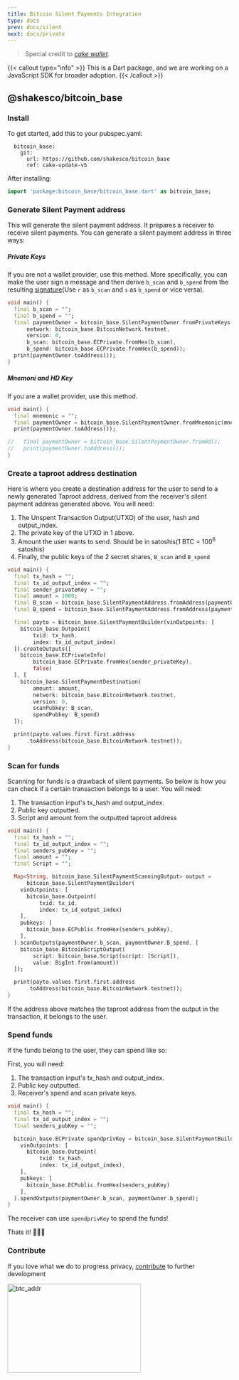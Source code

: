 ```yaml
---
title: Bitcoin Silent Payments Integration
type: docs
prev: docs/silent
next: docs/private
---
```


> Special credit to [_cake wallet_](https://github.com/cake-tech/bitcoin_base/tree/cake-update-v5 "cake wallet").

{{< callout type="info" >}}
This is a Dart package, and we are working on a JavaScript SDK for broader adoption.
{{< /callout >}}

## @shakesco/bitcoin_base

### Install

To get started, add this to your pubspec.yaml:

```shell {filename=pubspec.yaml}
  bitcoin_base:
    git:
      url: https://github.com/shakesco/bitcoin_base
      ref: cake-update-v5
```

After installing:

```dart {filename="index.dart"}
import 'package:bitcoin_base/bitcoin_base.dart' as bitcoin_base;
```

### Generate Silent Payment address

This will generate the silent payment address. It prepares a receiver to receive silent payments.
You can generate a silent payment address in three ways:

##### Private Keys

If you are not a wallet provider, use this method. More specifically, you can make the user sign a message and then derive `b_scan` and `b_spend` from the resulting [signature]()(Use `r` as `b_scan` and `s` as `b_spend` or vice versa).

```dart {filename="index.dart"}
void main() {
  final b_scan = "";
  final b_spend = "";
  final paymentOwner = bitcoin_base.SilentPaymentOwner.fromPrivateKeys(
      network: bitcoin_base.BitcoinNetwork.testnet,
      version: 0,
      b_scan: bitcoin_base.ECPrivate.fromHex(b_scan),
      b_spend: bitcoin_base.ECPrivate.fromHex(b_spend));
  print(paymentOwner.toAddress());
}
```

##### Mnemoni and HD Key

If you are a wallet provider, use this method.

```dart {filename="index.dart"}
void main() {
  final mnemonic = "";
  final paymentOwner = bitcoin_base.SilentPaymentOwner.fromMnemonic(mnemonic);
  print(paymentOwner.toAddress());

//   final paymentOwner = bitcoin_base.SilentPaymentOwner.fromHd();
//   print(paymentOwner.toAddress());
}
```

### Create a taproot address destination

Here is where you create a destination address for the user to send to a newly generated Taproot address, derived from the receiver's silent payment address generated above.
You will need:

1. The Unspent Transaction Output(UTXO) of the user, hash and output_index.
2. The private key of the UTXO in 1 above.
3. Amount the user wants to send. Should be in satoshis(1 BTC = 100<sup>6</sup> satoshis)
4. Finally, the public keys of the 2 secret shares, `B_scan` and `B_spend`

```dart {filename="index.dart"}
void main() {
  final tx_hash = "";
  final tx_id_output_index = "";
  final sender_privateKey = "";
  final amount = 1000;
  final B_scan = bitcoin_base.SilentPaymentAddress.fromAddress(paymentOwner.toAddress()).B_scan;
  final B_spend = bitcoin_base.SilentPaymentAddress.fromAddress(paymentOwner.toAddress()).B_spend;

  final payto = bitcoin_base.SilentPaymentBuilder(vinOutpoints: [
    bitcoin_base.Outpoint(
        txid: tx_hash,
        index: tx_id_output_index)
  ]).createOutputs([
    bitcoin_base.ECPrivateInfo(
        bitcoin_base.ECPrivate.fromHex(sender_privateKey),
        false)
  ], [
    bitcoin_base.SilentPaymentDestination(
        amount: amount,
        network: bitcoin_base.BitcoinNetwork.testnet,
        version: 0,
        scanPubkey: B_scan,
        spendPubkey: B_spend)
  ]);

  print(payto.values.first.first.address
      .toAddress(bitcoin_base.BitcoinNetwork.testnet));
}
```

### Scan for funds

Scanning for funds is a drawback of silent payments. So below is how you can check if a certain transaction belongs to a user. You will need:

1. The transaction input's tx_hash and output_index.
2. Public key outputted.
3. Script and amount from the outputted taproot address

```dart {filename="index.dart"}
void main() {
  final tx_hash = "";
  final tx_id_output_index = "";
  final senders_pubKey = "";
  final amount = "";
  final Script = "";

  Map<String, bitcoin_base.SilentPaymentScanningOutput> output =
      bitcoin_base.SilentPaymentBuilder(
    vinOutpoints: [
      bitcoin_base.Outpoint(
          txid: tx_id,
          index: tx_id_output_index)
    ],
    pubkeys: [
      bitcoin_base.ECPublic.fromHex(senders_pubKey),
    ],
  ).scanOutputs(paymentOwner.b_scan, paymentOwner.B_spend, [
    bitcoin_base.BitcoinScriptOutput(
        script: bitcoin_base.Script(script: [Script]),
        value: BigInt.from(amount))
  ]);

  print(payto.values.first.first.address
      .toAddress(bitcoin_base.BitcoinNetwork.testnet));
}
```

If the address above matches the taproot address from the output in the transaction, it belongs to the user.

### Spend funds

If the funds belong to the user, they can spend like so:

First, you will need:

1. The transaction input's tx_hash and output_index.
2. Public key outputted.
3. Receiver's spend and scan private keys.

```dart {filename="index.dart"}
void main() {
  final tx_hash = "";
  final tx_id_output_index = "";
  final senders_pubKey = "";

  bitcoin_base.ECPrivate spendprivKey = bitcoin_base.SilentPaymentBuilder(
    vinOutpoints: [
      bitcoin_base.Outpoint(
          txid: tx_hash,
          index: tx_id_output_index),
    ],
    pubkeys: [
      bitcoin_base.ECPublic.fromHex(senders_pubKey)
    ],
  ).spendOutputs(paymentOwner.b_scan, paymentOwner.b_spend);
}
```

The receiver can use `spendprivKey` to spend the funds!

Thats it! 🎊🎊🎊

### Contribute

If you love what we do to progress privacy, [contribute](https://me-qr.com/text/vPod5qN0 "btc_addr") to further development

<img
src="/images/bitcoin_address.png"  
alt="btc_addr" width="300"  
height="200">

